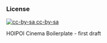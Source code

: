 ### License

<div class='license'>
  <a href="https://creativecommons.org/licenses/by-sa/3.0/es/" target="_blank">
    <img src="{{base}}imgs/CC-BY-SA_icon.svg.png" alt='cc-by-sa'>
    cc-by-sa
  </a>
</div>

HOIPOI Cinema Boilerplate - first draft
